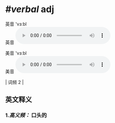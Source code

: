 # ***\#verbal*** adj
英音 'vɜːbl  
英音
<audio src="./media/verbal-B.aac" controls="controls"></audio>

美音 'vɜːbl  
美音
<audio src="./media/verbal.aac" controls="controls"></audio>



| 词频 2 |  

英文释义
---
### 1.*高义频：* **口头的**  


